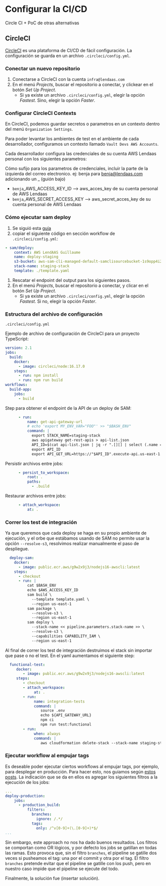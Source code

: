 # Configurar la CI/CD

Circle CI + PoC de otras alternativas

## CircleCI

[CircleCI](https://circleci.com/) es una plataforma de CI/CD de fácil configuración. La configuración se guarda en un archivo `.circleci/config.yml`.

### Conectar un nuevo repositorio

1. Conectarse a CircleCI con la cuenta `infra@lendaas.com`
1. En el menú *Projects*, buscar el repositorio a conectar, y clickear en el botón *Set Up Project*.
    - Si ya existe un archivo `.circleci/config.yml`, elegir la opción *Fastest*. Sino, elegir la opción *Faster*.

### Configurar CircleCI Contexts

En CircleCI, podemos guardar secretos o parametros en un contexto dentro del menú `Organization Settings`.

Para poder levantar los ambientes de test en el ambiente de cada desarrollador, configuramos un contexto llamado `Vault Devs AWS Accounts`.

Cada desarrollador configura las  credenciales de su cuenta AWS Lendaas personal con los siguientes parametros:

Cómo sufijo para los parametros de credenciales, incluir la parte de la izquierda del correo electronico. ej: benja para benja@lendaas.com adicionando un _ (guión bajo)

- `benja`_AWS_ACCESS_KEY_ID --> aws_acces_key de su cuenta personal de AWS Lendaas
- `benja`_AWS_SECRET_ACCESS_KEY --> aws_secret_acces_key de su cuenta personal de AWS Lendaas

### Cómo ejecutar sam deploy

1. Se siguió esta [guía](https://circleci.com/developer/orbs/orb/circleci/aws-sam-serverless)
1. copiar el siguiente código en sección workflow de `.circleci/config.yml`:

```yaml
- sam/deploy:
    context: AWS LendAAS Guillaume
    name: deploy-staging
    s3-bucket: aws-sam-cli-managed-default-samclisourcebucket-1s9opp4i2250y
    stack-name: staging-stack
    template: ./template.yaml
```

1. Rescatar el endpoint del output para los siguientes pasos.
2. En el menú *Projects*, buscar el repositorio a conectar, y clicar en el botón *Set Up Project*.
    - Si ya existe un archivo `.circleci/config.yml`, elegir la opción *Fastest*. Si no, elegir la opción *Faster*.

### Estructura del archivo de configuración

`.circleci/config.yml`

Ejemplo de archivo de configuración de CircleCI para un proyecto TypeScript:

```yaml
version: 2.1
jobs:
  build:
    docker:
      - image: circleci/node:16.17.0
    steps:
      - run: npm install
      - run: npm run build
workflows:
  build-app:
    jobs:
      - build
```

Step para obtener el endpoint de la API de un deploy de SAM:

```yaml
      - run:
          name: get-api-gateway-url
          # echo 'export MY_ENV_VAR="FOO"' >> "$BASH_ENV"
          command: |
            export STACK_NAME=staging-stack
            aws apigateway get-rest-apis > api-list.json
            API_ID=$(cat api-list.json | jq -r ".[][] | select (.name == \"$STACK_NAME\").id")
            export API_ID
            export API_GET_URL=https://"$API_ID".execute-api.us-east-1.amazonaws.com/Prod
```

Persistir archivos entre jobs:

```yaml
      - persist_to_workspace:
          root: .
          paths:
            - .build
```

Restaurar archivos entre jobs:

```yaml
      - attach_workspace:
          at: .
```

### Correr los test de integración

Ya que queremos que cada deploy se haga en su propio ambiente de ejecución, y el orbe que estábamos usando de SAM no permite usar la opción `--resolve-s3`, resolvimos realizar manualmente el paso de despliegue.

```yaml
  deploy-sam:
    docker:
      - image: public.ecr.aws/g9w2x9j3/nodejs16-awscli:latest
    steps:
      - checkout
      - run: |
          cat $BASH_ENV
          echo $AWS_ACCESS_KEY_ID
          sam build \
            --template template.yaml \
            --region us-east-1
          sam package \
            --resolve-s3 \
            --region us-east-1
          sam deploy \
            --stack-name << pipeline.parameters.stack-name >> \
            --resolve-s3 \
            --capabilities CAPABILITY_IAM \
            --region us-east-1
```

Al final de correr los test de integración destruimos el stack sin importar que pase o no el test.
En el yaml aumentamos el siguiente step:

```yaml
  functional-test:
     docker:
        - image: public.ecr.aws/g9w2x9j3/nodejs16-awscli:latest
     steps:
        - checkout
        - attach_workspace:
             at: .
        - run:
             name: integration-tests
             command: |
                source .env
                echo ${API_GATEWAY_URL}
                npm ci
                npm run test:functional
        - run:
             when: always
             command: |
                aws cloudformation delete-stack --stack-name staging-stack
```

### Ejecutar workflow al empujar tags

Es deseable poder ejecutar ciertos workflows al empujar tags, por ejemplo, para desplegar en producción.
Para hacer esto, nos guiamos según [estos](https://discuss.circleci.com/t/workflow-job-with-tag-filter-being-run-for-every-commit/20762) [posts](https://discuss.circleci.com/t/workflow-is-not-triggered-by-tag-push-on-github/34421).
La indicación que se da en ellos es agregar los siguientes filtros a la ejecución de los jobs:

```yml
...  
deploy-production:
    jobs:
      - production_build:
          filters:
            branches:
              ignore: /.*/
            tags:
              only: /^v[0-9]+(\.[0-9]+)*$/
...
```

Sin embargo, este approach no nos ha dado buenos resultados.
Los filtros se comportan como OR lógicos, y por defecto los jobs se gatillan en todas las ramas.
Esto provoca que, sin el filtro `branches`, el pipeline se gatille dos veces si pusheamos el tag: una por el commit y otra por el tag.
El filtro `branches` pretende evitar que el pipeline se gatille con los push, pero en nuestro caso impide que el pipeline se ejecute del todo.

Finalmente, la solución fue (insertar solución).
